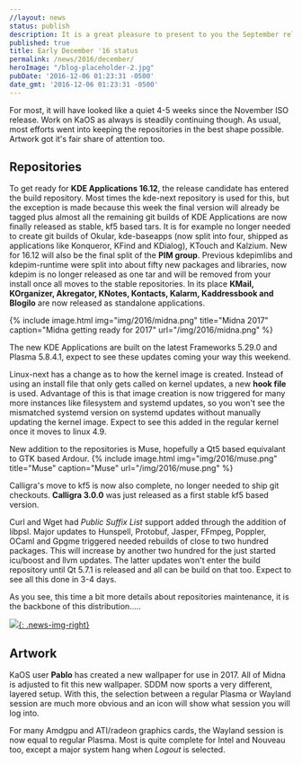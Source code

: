 ```yaml
---
//layout: news
status: publish
description: It is a great pleasure to present to you the September release of a new stable ISO.
published: true
title: Early December '16 status
permalink: /news/2016/december/
heroImage: "/blog-placeholder-2.jpg"
pubDate: '2016-12-06 01:23:31 -0500'
date_gmt: '2016-12-06 01:23:31 -0500'
---
```

For most, it will have looked like a quiet 4-5 weeks since the November ISO release. Work on KaOS as always is steadily continuing though. As usual, most efforts went into keeping the repositories in the best shape possible. Artwork got it's fair share of attention too.

## Repositories
To get ready for **KDE Applications 16.12**, the release candidate has entered the build repository. Most times the kde-next repository is used for this, but the exception is made because this week the final version will already be tagged plus almost all the remaining git builds of KDE Applications are now finally released as stable, kf5 based tars. It is for example no longer needed to create git builds of Okular, kde-baseapps (now split into four, shipped as applications like Konqueror, KFind and KDialog), KTouch and Kalzium. New for 16.12 will also be the final split of the **PIM group**.  Previous kdepimlibs and kdepim-runtime were split into about fifty new packages and libraries, now kdepim is no longer released as one tar and will be removed from your install once all moves to the stable repositories. In its place **KMail, KOrganizer, Akregator, KNotes, Kontacts, Kalarm, Kaddressbook and Blogilo** are now released as standalone applications.

{% include image.html
            img="img/2016/midna.png"
            title="Midna 2017"
            caption="Midna getting ready for 2017"
            url="/img/2016/midna.png" %}

The new KDE Applications are built on the latest Frameworks 5.29.0 and Plasma 5.8.4.1, expect to see these updates coming your way this weekend.

Linux-next has a change as to how the kernel image is created. Instead of using an install file that only gets called on kernel updates, a new **hook file** is used. Advantage of this is that image creation is now triggered for many more instances like filesystem and systemd updates, so you won't see the mismatched systemd version on systemd updates without manually updating the kernel image.  Expect to see this added in the regular kernel once it moves to linux 4.9.

New addition to the repositories is Muse, hopefully a Qt5 based equivalant to GTK based Ardour.
{% include image.html
            img="img/2016/muse.png"
            title="Muse"
            caption="Muse"
            url="/img/2016/muse.png" %}

Calligra's move to kf5 is now also complete, no longer needed to ship git checkouts. **Calligra 3.0.0** was just released as a first stable kf5 based version.

Curl and Wget had *Public Suffix List* support added through the addition of libpsl.  Major updates to Hunspell, Protobuf, Jasper, FFmpeg, Poppler, OCaml and Gpgme triggered needed rebuilds of close to two hundred packages.  This will increase by another two hundred for the just started icu/boost and llvm updates. The latter updates won't enter the build repository until Qt 5.7.1 is released and all can be build on that too. Expect to see all this done in 3-4 days.

As you see, this time a bit more details about repositories maintenance, it is the backbone of this distribution.....

[![](/img/2016/sddm_w.png){: .news-img-right}](/img/2016/sddm_w.png)

## Artwork
KaOS user **Pablo** has created a new wallpaper for use in 2017.  All of Midna is adjusted to fit this new wallpaper. SDDM now sports a very different, layered setup.  With this, the selection between a regular Plasma or Wayland session are much more obvious and an icon will show what session you will log into.

For many Amdgpu and ATI/radeon graphics cards, the Wayland session is now equal to regular Plasma. Most is quite complete for Intel and Nouveau too, except a major system hang when *Logout* is selected.





